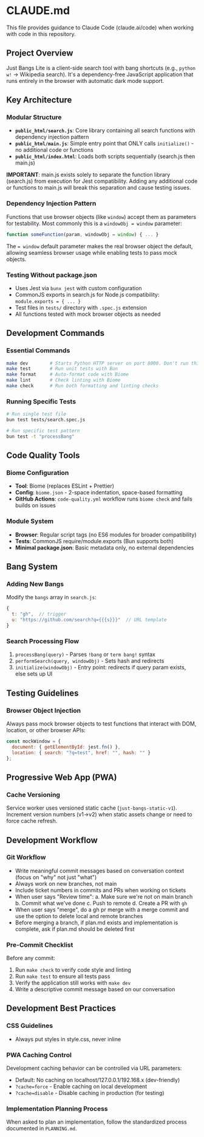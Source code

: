 # CLAUDE.md

This file provides guidance to Claude Code (claude.ai/code) when working with code in this repository.

## Project Overview

Just Bangs Lite is a client-side search tool with bang shortcuts (e.g., `python w!` → Wikipedia search). It's a dependency-free JavaScript application that runs entirely in the browser with automatic dark mode support.

## Key Architecture

### Modular Structure
- **`public_html/search.js`**: Core library containing all search functions with dependency injection pattern
- **`public_html/main.js`**: Simple entry point that ONLY calls `initialize()` - no additional code or functions
- **`public_html/index.html`**: Loads both scripts sequentially (search.js then main.js)

**IMPORTANT**: main.js exists solely to separate the function library (search.js) from execution for Jest compatibility. Adding any additional code or functions to main.js will break this separation and cause testing issues.

### Dependency Injection Pattern
Functions that use browser objects (like `window`) accept them as parameters for testability. Most commonly this is a `windowObj = window` parameter:
```javascript
function someFunction(param, windowObj = window) { ... }
```

The `= window` default parameter makes the real browser object the default, allowing seamless browser usage while enabling tests to pass mock objects.

### Testing Without package.json
- Uses Jest via `bunx jest` with custom configuration
- CommonJS exports in search.js for Node.js compatibility: `module.exports = { ... }`
- Test files in `tests/` directory with `.spec.js` extension
- All functions tested with mock browser objects as needed

## Development Commands

### Essential Commands
```bash
make dev        # Starts Python HTTP server on port 8000. Don't run this. Ask me if you think it needs to be started
make test       # Run unit tests with Bun
make format     # Auto-format code with Biome
make lint       # Check linting with Biome
make check      # Run both formatting and linting checks
```

### Running Specific Tests
```bash
# Run single test file
bun test tests/search.spec.js

# Run specific test pattern
bun test -t "processBang"
```

## Code Quality Tools

### Biome Configuration
- **Tool**: Biome (replaces ESLint + Prettier)
- **Config**: `biome.json` - 2-space indentation, space-based formatting
- **GitHub Actions**: `code-quality.yml` workflow runs `biome check` and fails builds on issues

### Module System
- **Browser**: Regular script tags (no ES6 modules for broader compatibility)
- **Tests**: CommonJS require/module.exports (Bun supports both)
- **Minimal package.json**: Basic metadata only, no external dependencies

## Bang System

### Adding New Bangs
Modify the `bangs` array in `search.js`:
```javascript
{
  t: "gh",  // trigger
  u: "https://github.com/search?q={{{s}}}"  // URL template
}
```

### Search Processing Flow
1. `processBang(query)` - Parses `!bang` or `term bang!` syntax
2. `performSearch(query, windowObj)` - Sets hash and redirects
3. `initialize(windowObj)` - Entry point: redirects if query param exists, else sets up UI

## Testing Guidelines

### Browser Object Injection
Always pass mock browser objects to test functions that interact with DOM, location, or other browser APIs:
```javascript
const mockWindow = {
  document: { getElementById: jest.fn() },
  location: { search: "?q=test", href: "", hash: "" }
};
```

## Progressive Web App (PWA)

### Cache Versioning
Service worker uses versioned static cache (`just-bangs-static-v1`). Increment version numbers (v1→v2) when static assets change or need to force cache refresh.

## Development Workflow

### Git Workflow
- Write meaningful commit messages based on conversation context (focus on "why" not just "what")
- Always work on new branches, not main
- Include ticket numbers in commits and PRs when working on tickets
- When user says "Review time":
  a. Make sure we're not on main branch
  b. Commit what we've done
  c. Push to remote
  d. Create a PR with `gh`
- When user says "merge", do a gh pr merge with a merge commit and use the option to delete local and remote branches
- Before merging a branch, if plan.md exists and implementation is complete, ask if plan.md should be deleted first

### Pre-Commit Checklist
Before any commit:
1. Run `make check` to verify code style and linting
2. Run `make test` to ensure all tests pass
3. Verify the application still works with `make dev`
4. Write a descriptive commit message based on our conversation

## Development Best Practices

### CSS Guidelines
- Always put styles in style.css, never inline

### PWA Caching Control
Development caching behavior can be controlled via URL parameters:
- Default: No caching on localhost/127.0.0.1/192.168.x (dev-friendly)
- `?cache=force` - Enable caching on local development
- `?cache=disable` - Disable caching in production (for testing)

### Implementation Planning Process
When asked to plan an implementation, follow the standardized process documented in `PLANNING.md`.
